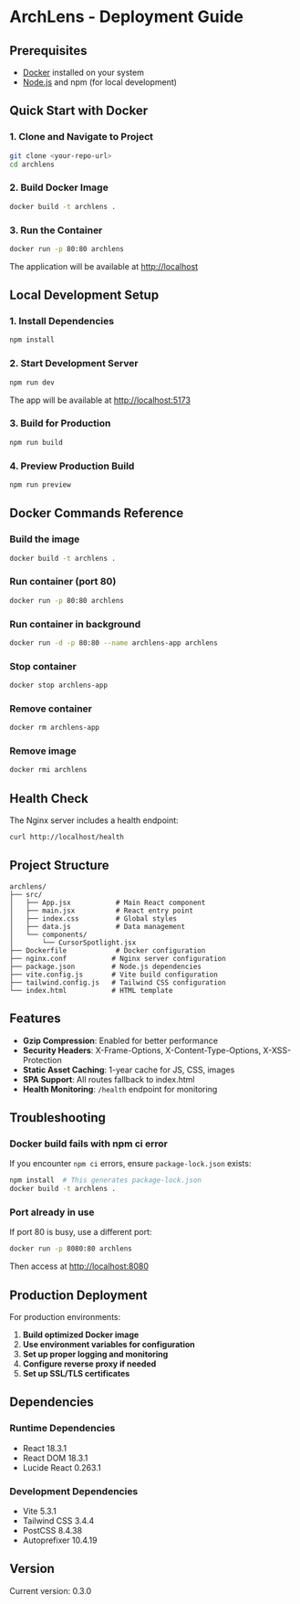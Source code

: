 # ArchLens - Deployment Guide

## Prerequisites

- [Docker](https://docs.docker.com/get-docker/) installed on your system
- [Node.js](https://nodejs.org/) and npm (for local development)

## Quick Start with Docker

### 1. Clone and Navigate to Project
```bash
git clone <your-repo-url>
cd archlens
```

### 2. Build Docker Image
```bash
docker build -t archlens .
```

### 3. Run the Container
```bash
docker run -p 80:80 archlens
```

The application will be available at [http://localhost](http://localhost)

## Local Development Setup

### 1. Install Dependencies
```bash
npm install
```

### 2. Start Development Server
```bash
npm run dev
```
The app will be available at [http://localhost:5173](http://localhost:5173)

### 3. Build for Production
```bash
npm run build
```

### 4. Preview Production Build
```bash
npm run preview
```

## Docker Commands Reference

### Build the image
```bash
docker build -t archlens .
```

### Run container (port 80)
```bash
docker run -p 80:80 archlens
```

### Run container in background
```bash
docker run -d -p 80:80 --name archlens-app archlens
```

### Stop container
```bash
docker stop archlens-app
```

### Remove container
```bash
docker rm archlens-app
```

### Remove image
```bash
docker rmi archlens
```

## Health Check

The Nginx server includes a health endpoint:
```bash
curl http://localhost/health
```

## Project Structure

```
archlens/
├── src/
│   ├── App.jsx           # Main React component
│   ├── main.jsx          # React entry point
│   ├── index.css         # Global styles
│   ├── data.js           # Data management
│   └── components/
│       └── CursorSpotlight.jsx
├── Dockerfile            # Docker configuration
├── nginx.conf           # Nginx server configuration
├── package.json         # Node.js dependencies
├── vite.config.js       # Vite build configuration
├── tailwind.config.js   # Tailwind CSS configuration
└── index.html           # HTML template
```

## Features

- **Gzip Compression**: Enabled for better performance
- **Security Headers**: X-Frame-Options, X-Content-Type-Options, X-XSS-Protection
- **Static Asset Caching**: 1-year cache for JS, CSS, images
- **SPA Support**: All routes fallback to index.html
- **Health Monitoring**: `/health` endpoint for monitoring

## Troubleshooting

### Docker build fails with npm ci error
If you encounter `npm ci` errors, ensure `package-lock.json` exists:
```bash
npm install  # This generates package-lock.json
docker build -t archlens .
```

### Port already in use
If port 80 is busy, use a different port:
```bash
docker run -p 8080:80 archlens
```
Then access at [http://localhost:8080](http://localhost:8080)

## Production Deployment

For production environments:

1. **Build optimized Docker image**
2. **Use environment variables for configuration**
3. **Set up proper logging and monitoring**
4. **Configure reverse proxy if needed**
5. **Set up SSL/TLS certificates**

## Dependencies

### Runtime Dependencies
- React 18.3.1
- React DOM 18.3.1
- Lucide React 0.263.1

### Development Dependencies
- Vite 5.3.1
- Tailwind CSS 3.4.4
- PostCSS 8.4.38
- Autoprefixer 10.4.19

## Version

Current version: 0.3.0